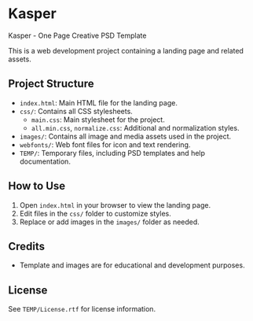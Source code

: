 # Kasper
Kasper - One Page Creative PSD Template

This is a web development project containing a landing page and related assets.

## Project Structure

- `index.html`: Main HTML file for the landing page.
- `css/`: Contains all CSS stylesheets.
  - `main.css`: Main stylesheet for the project.
  - `all.min.css`, `normalize.css`: Additional and normalization styles.
- `images/`: Contains all image and media assets used in the project.
- `webfonts/`: Web font files for icon and text rendering.
- `TEMP/`: Temporary files, including PSD templates and help documentation.

## How to Use

1. Open `index.html` in your browser to view the landing page.
2. Edit files in the `css/` folder to customize styles.
3. Replace or add images in the `images/` folder as needed.

## Credits
- Template and images are for educational and development purposes.

## License
See `TEMP/License.rtf` for license information.
